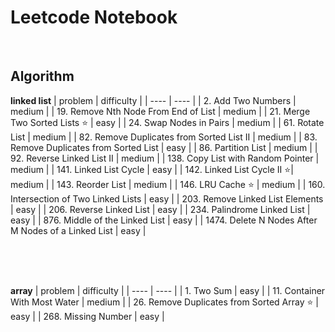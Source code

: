 # Leetcode Notebook


<br>  




## Algorithm 

**linked list**
|  problem  | difficulty  |
|  ----  | ----  |
| 2. Add Two Numbers | medium |
| 19. Remove Nth Node From End of List  | medium |
| 21. Merge Two Sorted Lists &#x2B50;  | easy |
| 24. Swap Nodes in Pairs | medium |
| 61. Rotate List | medium |
| 82. Remove Duplicates from Sorted List II | medium |
| 83. Remove Duplicates from Sorted List | easy |
| 86. Partition List | medium | 
| 92. Reverse Linked List II | medium |
| 138. Copy List with Random Pointer | medium |
| 141. Linked List Cycle | easy |
| 142. Linked List Cycle II &#x2B50;| medium |
| 143. Reorder List | medium |
| 146. LRU Cache &#x2B50; | medium |
| 160. Intersection of Two Linked Lists | easy |
| 203. Remove Linked List Elements | easy |
| 206. Reverse Linked List | easy |
| 234. Palindrome Linked List | easy |
| 876. Middle of the Linked List | easy |
| 1474. Delete N Nodes After M Nodes of a Linked List | easy |

<br>
<br>
<br>

**array**
|  problem  | difficulty  |
|  ----  | ----  |
| 1. Two Sum | easy |
| 11. Container With Most Water | medium |
| 26. Remove Duplicates from Sorted Array &#x2B50; | easy |
| 268. Missing Number | easy |





